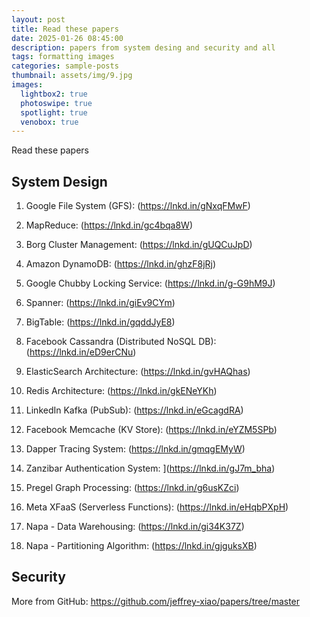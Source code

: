 ```yaml
---
layout: post
title: Read these papers
date: 2025-01-26 08:45:00
description: papers from system desing and security and all
tags: formatting images
categories: sample-posts
thumbnail: assets/img/9.jpg
images:
  lightbox2: true
  photoswipe: true
  spotlight: true
  venobox: true
---
```

Read these papers


System Design
-------------
1. Google File System (GFS): 
(https://lnkd.in/gNxqFMwF)

2. MapReduce:  (https://lnkd.in/gc4bqa8W)

3. Borg Cluster Management: 
 (https://lnkd.in/gUQCuJpD)

4. Amazon DynamoDB: 
(https://lnkd.in/ghzF8jRj)

5. Google Chubby Locking Service: 
(https://lnkd.in/g-G9hM9J)

6. Spanner: 
(https://lnkd.in/giEv9CYm)

7. BigTable: 
(https://lnkd.in/gqddJyE8)

8. Facebook Cassandra (Distributed NoSQL DB): 
 (https://lnkd.in/eD9erCNu)

9. ElasticSearch Architecture: 
(https://lnkd.in/gvHAQhas)

10. Redis Architecture: 
 (https://lnkd.in/gkENeYKh)

11. LinkedIn Kafka (PubSub): 
 (https://lnkd.in/eGcagdRA)

12. Facebook Memcache (KV Store): 
(https://lnkd.in/eYZM5SPb)

13. Dapper Tracing System: 
(https://lnkd.in/gmqgEMyW)

14. Zanzibar Authentication System: 
](https://lnkd.in/gJ7m_bha)

15. Pregel Graph Processing: 
(https://lnkd.in/g6usKZci)

16. Meta XFaaS (Serverless Functions): 
 (https://lnkd.in/eHqbPXpH)

17. Napa - Data Warehousing: 
(https://lnkd.in/gi34K37Z)

18. Napa - Partitioning Algorithm: 
(https://lnkd.in/gjguksXB)

Security
--------


More from GitHub: https://github.com/jeffrey-xiao/papers/tree/master
